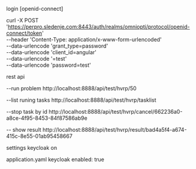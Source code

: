 login [openid-connect]

curl -X POST 'https://perpro.sledenje.com:8443/auth/realms/omniopti/protocol/openid-connect/token' \
 --header 'Content-Type: application/x-www-form-urlencoded' \
 --data-urlencode 'grant_type=password' \
 --data-urlencode 'client_id=angular' \
 --data-urlencode '=test' \
 --data-urlencode 'password=test'


rest api

 --run problem
http://localhost:8888/api/test/hvrp/50

--list runing tasks
http://localhost:8888/api/test/hvrp/tasklist

--stop task by id
http://localhost:8888/api/test/hvrp/cancel/662236a0-a8ce-4f95-8453-84f87586ab9e

-- show result
http://localhost:8888/api/test/hvrp/result/bad4a5f4-a674-415c-8e55-01ab95458667



settings keycloak on

application.yaml 
keycloak
  enabled: true